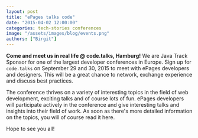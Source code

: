 ```yaml
---
layout: post
title: "ePages talks code"
date: "2015-04-02 12:00:00"
categories: tech-stories conferences
image: "/assets/images/blog/events.png"
authors: ["Birgit"]
---
```


**Come and meet us in real life @ code.talks, Hamburg!** We are Java Track Sponsor for one of the largest developer conferences in Europe. Sign up for `code.talks` on September 29 and 30, 2015 to meet with ePages developers and designers. This will be a great chance to network, exchange experience and discuss best practices.

The conference thrives on a variety of interesting topics in the field of web development, exciting talks and of course lots of fun. ePages developers will participate actively in the conference and give interesting talks and insights into their field of work.
As soon as there's more detailed information on the topics, you will of course read it here.

Hope to see you all!
